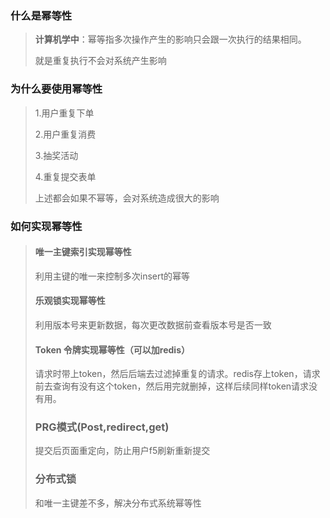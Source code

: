 ### 什么是幂等性

> **计算机学中**：幂等指多次操作产生的影响只会跟一次执行的结果相同。
>
> 就是重复执行不会对系统产生影响

### 为什么要使用幂等性

> 1.用户重复下单
>
> 2.用户重复消费
>
> 3.抽奖活动
>
> 4.重复提交表单
>
> 上述都会如果不幂等，会对系统造成很大的影响

### 如何实现幂等性

> #### 唯一主键索引实现幂等性
>
> 利用主键的唯一来控制多次insert的幂等
>
> #### 乐观锁实现幂等性
>
> 利用版本号来更新数据，每次更改数据前查看版本号是否一致
>
> #### Token 令牌实现幂等性（可以加redis）
>
> 请求时带上token，然后后端去过滤掉重复的请求。redis存上token，请求前去查询有没有这个token，然后用完就删掉，这样后续同样token请求没有用。
>
> ### PRG模式(Post,redirect,get)
>
> 提交后页面重定向，防止用户f5刷新重新提交
>
> ### 分布式锁
>
> 和唯一主键差不多，解决分布式系统幂等性